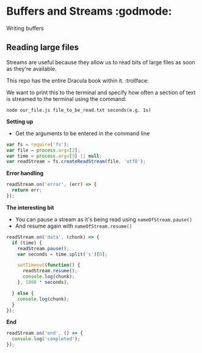 # Buffers and Streams :godmode:

Writing buffers


## Reading large files

Streams are useful because they allow us to read bits of large files as soon as they're available.

This repo has the entire Dracula book within it. :trollface:

We want to print this to the terminal and specify how often a section of text is streamed to the terminal using the command:

`
node our_file.js file_to_be_read.txt seconds(e.g. 1s)
`

**Setting up**
* Get the arguments to be entered in the command line

```javascript
var fs = require('fs');
var file = process.argv[2];
var time = process.argv[3] || null;
var readStream = fs.createReadStream(file, 'utf8');
```

**Error handling**

```javascript
readStream.on('error', (err) => {
  return err;
});
```

**The interesting bit**
* You can pause a stream as it's being read using `nameOfStream.pause()`
* And resume again with `nameOfStream.resume()`

```javascript
readStream.on('data', (chunk) => {
  if (time) {
    readStream.pause();
    var seconds = time.split('s')[0];

    setTimeout(function() {
      readStream.resume();
      console.log(chunk);
    }, 1000 * seconds);

  } else {
    console.log(chunk);
  }
});
```
**End**

```javascript
readStream.on('end', () => {
  console.log('completed');
});
```
